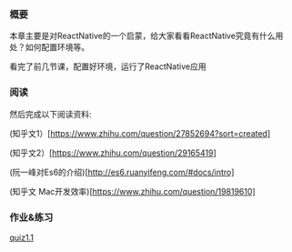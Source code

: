 ### 概要
本章主要是对ReactNative的一个启蒙，给大家看看ReactNative究竟有什么用处？如何配置环境等。

看完了前几节课，配置好环境，运行了ReactNative应用

### 阅读
然后完成以下阅读资料:

(知乎文1）[https://www.zhihu.com/question/27852694?sort=created]

(知乎文2）[https://www.zhihu.com/question/29165419]

(阮一峰对Es6的介绍)[http://es6.ruanyifeng.com/#docs/intro]

(知乎文 Mac开发效率)[https://www.zhihu.com/question/19819610]

### 作业&练习
[quiz1.1](quiz1_1.md)
